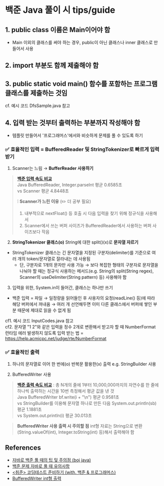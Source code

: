 # 백준 Java 풀이 시 tips/guide

## 1. public class 이름은 Main이어야 함
- Main 이외의 클래스를 써야 하는 경우, public이 아닌 클래스나 inner 클래스로 만들어서 사용

## 2. import 부분도 함께 제출해야 함

## 3. public static void main() 함수를 포함하는 프로그램 클래스를 제출하는 것임
cf. 예시 코드 DfsSample.java 참고

## 4. 입력 받는 것부터 출력하는 부분까지 작성해야 함
- 템플릿 만들어서 '프로그래머스'에서와 비슷하게 문제를 풀 수 있도록 하기

### ✅ 효율적인 입력 = BufferedReader 및 StringTokenizer로 빠르게 입력받기
1. Scanner는 느림 → **BufferReader 사용하기**

> [**백준 입력 속도 비교**](https://www.acmicpc.net/blog/view/56)<br> 
> Java BufferedReader, Integer.parseInt 평균 0.6585초<br>
> vs Scanner 평균 4.8448초
> 
> ❕ **Scanner가 느린 이유** (✏️ 더 공부 필요)
> 1. 내부적으로 nextFloat() 등 호출 시 다음 입력을 찾기 위해 정규식을 사용해서
> 2. Scanner에서 쓰는 버퍼 사이즈가 BufferedReader에서 사용하는 버퍼 사이즈보다 작음

2. **StringTokenizer 클래스(o)** String에 대한 split()(x)로 **문자열 자르기**
- StringTokenizer 클래스는 긴 문자열을 지정된 구분자(delimiter)를 기준으로 여러 개의 token/문자열로 잘라내는 데 사용됨
  - 단, 구분자로 1개의 문자만 사용 가능 → 보다 복잡한 형태의 구분자로 문자열을 나눠야 할 때는 정규식 사용하는 메서드(e.g. String의 split(String regex), Scanner의 useDelimiter(String pattern) 등) 사용해야 함

3. 입력을 위한, System.in이 들어간, 클래스는 하나만 쓰기 
- 백준 입력 = 파일 → 일정량을 읽어들인 후 사용자의 요청(readLine() 등)에 따라 해당 버퍼에서 꺼내옴 → 여러 개 선언해두면 이미 다른 클래스에서 버퍼에 쌓인 부분 때문에 제대로 읽을 수 없게 됨

cf1. 예시 코드 InputCodes.java 참고 <br>
cf2. 문자열 "1 2"와 같은 입력을 정수 2개로 변환해서 받고자 할 때 NumberFormat 런타임 에러 발생하지 않도록 입력 받는 법 = https://help.acmicpc.net/judge/rte/NumberFormat

### ✅ 효율적인 출력
1. 하나의 문자열로 이어 한 번에(o) 반복문 활용한(x) 출력
e.g. StringBuilder 사용

2. BufferedWriter 사용

> [**백준 출력 속도 비교**](https://www.acmicpc.net/blog/view/57) : 총 N개의 줄에 1부터 10,000,000까지의 자연수를 한 줄에 하나씩 출력하는 시간을 10번 측정해서 평균 값을 낸 것<br>
> Java BufferedWriter bf.write(i + "\n") 평균 0.9581초<br>
> vs StringBuilder를 이용해 문자열 하나로 만든 다음 System.out.println(sb) 평균 1.1881초<br>
> vs System.out.println(i) 평균 30.013초 

> **BufferedWriter 사용 출력 시 주의할 점**
> int형 자료는 String으로 변환(String.valueOf(int), Integer.toString(int) 등)해서 출력해야 함

## References
- [자바로 백준 풀 때의 팁 및 주의점 (boj java)](https://nahwasa.com/m/172)
- [백준 문제 자바로 풀 때 유의사항](https://blog.naver.com/chltmddus23/221696297647)
- [<취준> 코딩테스트 준비하기 (with. 백준 & 프로그래머스)](https://haesoo9410.tistory.com/351)
- [BufferedWriter int형 출력](https://dev-note-97.tistory.com/58)